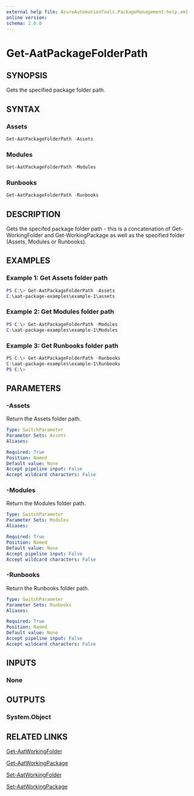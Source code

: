 ```yaml
---
external help file: AzureAutomationTools.PackageManagement-help.xml
online version: 
schema: 2.0.0
---
```


# Get-AatPackageFolderPath

## SYNOPSIS

Gets the specified package folder path.

## SYNTAX

### Assets

```Powershell
Get-AatPackageFolderPath -Assets
```

### Modules

```Powershell
Get-AatPackageFolderPath -Modules
```

### Runbooks

```Powershell
Get-AatPackageFolderPath -Runbooks
```

## DESCRIPTION

Gets the specifed package folder path - this is a concatenation of Get-WorkingFolder and Get-WorkingPackage as well as the specified folder (Assets, Modules or Runbooks).

## EXAMPLES

### Example 1: Get Assets folder path

```Powershell
PS C:\> Get-AatPackageFolderPath -Assets
C:\aat-package-examples\example-1\assets
```

### Example 2: Get Modules folder path

```Powershell
PS C:\> Get-AatPackageFolderPath -Modules
C:\aat-package-examples\example-1\Modules
```

### Example 3: Get Runbooks folder path

```Powershell
PS C:\> Get-AatPackageFolderPath -Runbooks
C:\aat-package-examples\example-1\Runbooks
PS C:\>
```

## PARAMETERS

### -Assets

Return the Assets folder path.

```yaml
Type: SwitchParameter
Parameter Sets: Assets
Aliases: 

Required: True
Position: Named
Default value: None
Accept pipeline input: False
Accept wildcard characters: False
```

### -Modules

Return the Modules folder path.

```yaml
Type: SwitchParameter
Parameter Sets: Modules
Aliases: 

Required: True
Position: Named
Default value: None
Accept pipeline input: False
Accept wildcard characters: False
```

### -Runbooks

Return the Runbooks folder path.

```yaml
Type: SwitchParameter
Parameter Sets: Runbooks
Aliases: 

Required: True
Position: Named
Default value: None
Accept pipeline input: False
Accept wildcard characters: False
```

## INPUTS

### None

## OUTPUTS

### System.Object

<!--## NOTES-->

## RELATED LINKS

[Get-AatWorkingFolder](.)

[Get-AatWorkingPackage](.)

[Set-AatWorkingFolder](.)

[Set-AatWorkingPackage](.)
